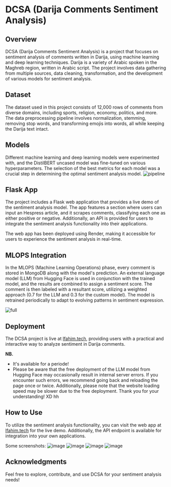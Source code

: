 # DCSA (Darija Comments Sentiment Analysis)

## Overview

DCSA (Darija Comments Sentiment Analysis) is a project that focuses on sentiment analysis of comments written in Darija, using machine learning and deep learning techniques. Darija is a variety of Arabic spoken in the Maghreb region, written in Arabic script. The project involves data gathering from multiple sources, data cleaning, transformation, and the development of various models for sentiment analysis.

## Dataset

The dataset used in this project consists of 12,000 rows of comments from diverse domains, including sports, religion, economy, politics, and more. The data preprocessing pipeline involves normalization, stemming, removing stop words, and transforming emojis into words, all while keeping the Darija text intact.

## Models

Different machine learning and deep learning models were experimented with, and the DistilBERT uncased model was fine-tuned on various hyperparameters. The selection of the best metrics for each model was a crucial step in determining the optimal sentiment analysis model.
![pipeline](https://github.com/hamzaae/DCSA/assets/122805922/7613e61e-40ab-48cb-a300-884e2eca8e81)


## Flask App

The project includes a Flask web application that provides a live demo of the sentiment analysis model. The app features a section where users can input an Hespress article, and it scrapes comments, classifying each one as either positive or negative. Additionally, an API is provided for users to integrate the sentiment analysis functionality into their applications.

The web app has been deployed using Render, making it accessible for users to experience the sentiment analysis in real-time.

## MLOPS Integration

In the MLOPS (Machine Learning Operations) phase, every comment is stored in MongoDB along with the model's prediction. An external language model (LLM) from Hugging Face is used in conjunction with the trained model, and the results are combined to assign a sentiment score. The comment is then labeled with a resultant score, utilizing a weighted approach (0.7 for the LLM and 0.3 for the custom model). The model is retrained periodically to adapt to evolving patterns in sentiment expression.

![full](https://github.com/hamzaae/DCSA/assets/122805922/80ce9063-d764-4bd3-9020-fe3dcd1d8380)



## Deployment

The DCSA project is live at [lfahim.tech](https://lfahim.tech), providing users with a practical and interactive way to analyze sentiment in Darija comments.


**NB.** 
- It's available for a periode!
- Please be aware that the free deployment of the LLM model from Hugging Face may occasionally result in internal server errors. If you encounter such errors, we recommend going back and reloading the page once or twice. Additionally, please note that the website loading speed may be slower due to the free deployment. Thank you for your understanding! XD hh
## How to Use

To utilize the sentiment analysis functionality, you can visit the web app at [lfahim.tech](https://lfahim.tech) for the live demo. Additionally, the API endpoint is available for integration into your own applications.

Some screenshots:
![image](https://github.com/hamzaae/DCSA/assets/122805922/110e1df0-ca59-4c93-9c47-8e210f7e7d6c)
![image](https://github.com/hamzaae/DCSA/assets/122805922/888bf76a-10ae-42cb-b844-25ad1ec5b254)
![image](https://github.com/hamzaae/DCSA/assets/122805922/713d9849-8fe5-476e-83ba-43fafa8bfe71)
![image](https://github.com/hamzaae/DCSA/assets/122805922/fdf36e91-6840-4bf4-b1c9-befffec27bd6)



## Acknowledgments

Feel free to explore, contribute, and use DCSA for your sentiment analysis needs!

